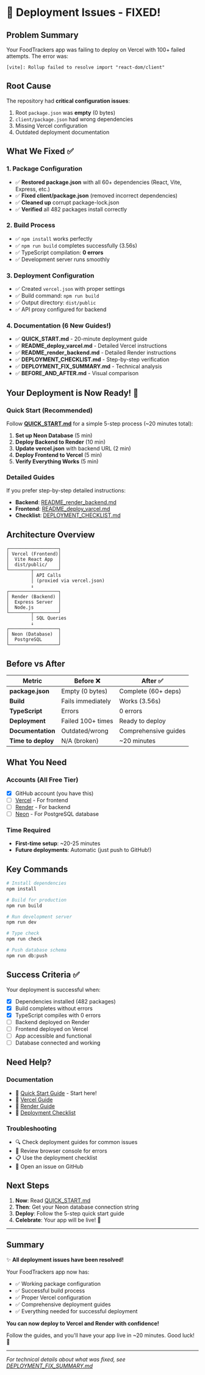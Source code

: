# 🎉 Deployment Issues - FIXED!

## Problem Summary
Your FoodTrackers app was failing to deploy on Vercel with 100+ failed attempts. The error was:
```
[vite]: Rollup failed to resolve import "react-dom/client"
```

## Root Cause
The repository had **critical configuration issues**:
1. Root `package.json` was **empty** (0 bytes)
2. `client/package.json` had wrong dependencies
3. Missing Vercel configuration
4. Outdated deployment documentation

## What We Fixed ✅

### 1. Package Configuration
- ✅ **Restored package.json** with all 60+ dependencies (React, Vite, Express, etc.)
- ✅ **Fixed client/package.json** (removed incorrect dependencies)
- ✅ **Cleaned up** corrupt package-lock.json
- ✅ **Verified** all 482 packages install correctly

### 2. Build Process
- ✅ `npm install` works perfectly
- ✅ `npm run build` completes successfully (3.56s)
- ✅ TypeScript compilation: **0 errors**
- ✅ Development server runs smoothly

### 3. Deployment Configuration
- ✅ Created `vercel.json` with proper settings
- ✅ Build command: `npm run build`
- ✅ Output directory: `dist/public`
- ✅ API proxy configured for backend

### 4. Documentation (6 New Guides!)
- ✅ **QUICK_START.md** - 20-minute deployment guide
- ✅ **README_deploy_varcel.md** - Detailed Vercel instructions
- ✅ **README_render_backend.md** - Detailed Render instructions
- ✅ **DEPLOYMENT_CHECKLIST.md** - Step-by-step verification
- ✅ **DEPLOYMENT_FIX_SUMMARY.md** - Technical analysis
- ✅ **BEFORE_AND_AFTER.md** - Visual comparison

## Your Deployment is Now Ready! 🚀

### Quick Start (Recommended)
Follow **[QUICK_START.md](./QUICK_START.md)** for a simple 5-step process (~20 minutes total):

1. **Set up Neon Database** (5 min)
2. **Deploy Backend to Render** (10 min)
3. **Update vercel.json** with backend URL (2 min)
4. **Deploy Frontend to Vercel** (5 min)
5. **Verify Everything Works** (5 min)

### Detailed Guides
If you prefer step-by-step detailed instructions:
- **Backend**: [README_render_backend.md](./README_render_backend.md)
- **Frontend**: [README_deploy_varcel.md](./README_deploy_varcel.md)
- **Checklist**: [DEPLOYMENT_CHECKLIST.md](./DEPLOYMENT_CHECKLIST.md)

## Architecture Overview

```
┌──────────────────┐
│ Vercel (Frontend)│
│  Vite React App  │
│  dist/public/    │
└────────┬─────────┘
         │ API Calls
         │ (proxied via vercel.json)
         ↓
┌──────────────────┐
│ Render (Backend) │
│  Express Server  │
│  Node.js         │
└────────┬─────────┘
         │ SQL Queries
         ↓
┌──────────────────┐
│ Neon (Database)  │
│  PostgreSQL      │
└──────────────────┘
```

## Before vs After

| Metric | Before ❌ | After ✅ |
|--------|-----------|----------|
| **package.json** | Empty (0 bytes) | Complete (60+ deps) |
| **Build** | Fails immediately | Works (3.56s) |
| **TypeScript** | Errors | 0 errors |
| **Deployment** | Failed 100+ times | Ready to deploy |
| **Documentation** | Outdated/wrong | Comprehensive guides |
| **Time to deploy** | N/A (broken) | ~20 minutes |

## What You Need

### Accounts (All Free Tier)
- [x] GitHub account (you have this)
- [ ] [Vercel](https://vercel.com) - For frontend
- [ ] [Render](https://render.com) - For backend
- [ ] [Neon](https://neon.tech) - For PostgreSQL database

### Time Required
- **First-time setup**: ~20-25 minutes
- **Future deployments**: Automatic (just push to GitHub!)

## Key Commands

```bash
# Install dependencies
npm install

# Build for production
npm run build

# Run development server
npm run dev

# Type check
npm run check

# Push database schema
npm run db:push
```

## Success Criteria ✅

Your deployment is successful when:
- [x] Dependencies installed (482 packages)
- [x] Build completes without errors
- [x] TypeScript compiles with 0 errors
- [ ] Backend deployed on Render
- [ ] Frontend deployed on Vercel
- [ ] App accessible and functional
- [ ] Database connected and working

## Need Help?

### Documentation
- 📖 [Quick Start Guide](./QUICK_START.md) - Start here!
- 📖 [Vercel Guide](./README_deploy_varcel.md)
- 📖 [Render Guide](./README_render_backend.md)
- 📖 [Deployment Checklist](./DEPLOYMENT_CHECKLIST.md)

### Troubleshooting
- 🔍 Check deployment guides for common issues
- 🐛 Review browser console for errors
- 📋 Use the deployment checklist
- 💬 Open an issue on GitHub

## Next Steps

1. **Now**: Read [QUICK_START.md](./QUICK_START.md)
2. **Then**: Get your Neon database connection string
3. **Deploy**: Follow the 5-step quick start guide
4. **Celebrate**: Your app will be live! 🎊

---

## Summary

✨ **All deployment issues have been resolved!**

Your FoodTrackers app now has:
- ✅ Working package configuration
- ✅ Successful build process
- ✅ Proper Vercel configuration
- ✅ Comprehensive deployment guides
- ✅ Everything needed for successful deployment

**You can now deploy to Vercel and Render with confidence!**

Follow the guides, and you'll have your app live in ~20 minutes. Good luck! 🚀

---

*For technical details about what was fixed, see [DEPLOYMENT_FIX_SUMMARY.md](./DEPLOYMENT_FIX_SUMMARY.md)*
